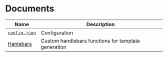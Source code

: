 # Documents

Name | Description
--- | ----
[`config.json`](config.json.md) | Configuration
[Hanlebars](handlebars.md) | Custom handlebars functions for template generation

